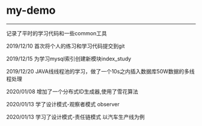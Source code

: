 # my-demo
------------
记录了平时的学习代码和一些common工具

2019/12/10 首次将个人的练习和学习代码提交到git

2019/12/15 为学习mysql索引创建新模块index_study

2019/12/20 JAVA线线程池的学习，做了一个10s之内插入数据库50W数据的多线程处理

2020/01/08 增加了一个分布式ID生成器,使用了雪花算法

2020/01/13 学了设计模式-观察者模式 observer

2020/01/13 学习了设计模式-责任链模式 以汽车生产线为例